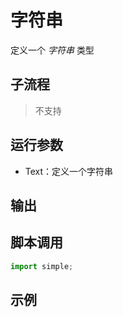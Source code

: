 # 字符串 
定义一个 *字符串* 类型

## 子流程
> 不支持


## 运行参数

* Text：定义一个字符串


## 输出

    


## 脚本调用

```python
import simple;

```

## 示例